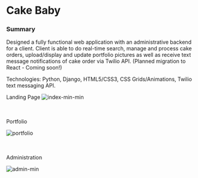 # Cake Baby

### Summary
Designed a fully functional web application with an administrative backend for a client. Client is able to do real-time search, manage and process cake orders, upload/display and update portfolio pictures as well as receive text message notifications of cake order via Twilio API. (Planned migration to React - Coming soon!)

Technologies: Python, Django, HTML5/CSS3, CSS Grids/Animations, Twilio text messaging API.

Landing Page
![index-min-min](https://user-images.githubusercontent.com/17129823/50371606-f6690880-0572-11e9-834b-8577af0b63e2.gif)

<br/>
<br/>
Portfolio 

![portfolio](https://user-images.githubusercontent.com/17129823/50371639-db4ac880-0573-11e9-948f-eb481cf78850.gif)

<br/>
<br/>
Administration

![admin-min](https://user-images.githubusercontent.com/17129823/50371657-059c8600-0574-11e9-90f9-3bbd438fecd1.gif)

